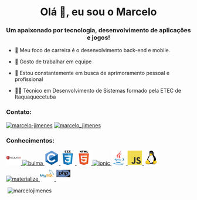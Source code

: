 <h1 align="center">Olá 👋, eu sou o Marcelo</h1>
<h3 align="center">Um apaixonado por tecnologia, desenvolvimento de aplicações e jogos!</h3>

- 🔭 Meu foco de carreira é o desenvolvimento back-end e mobile.

- 🤝 Gosto de trabalhar em equipe

- 🌱 Estou constantemente em busca de aprimoramento pessoal e profissional

- 👨‍💻 Técnico em Desenvolvimento de Sistemas formado pela ETEC de Itaquaquecetuba

<h3 align="left">Contato:</h3>
<p align="left">
<a href="https://linkedin.com/in/marcelo-jimenes" target="blank"><img align="center" src="https://cdn.jsdelivr.net/npm/simple-icons@3.0.1/icons/linkedin.svg" alt="marcelo-jimenes" height="30" width="40" /></a>
<a href="https://instagram.com/marcelo_jimenes" target="blank"><img align="center" src="https://cdn.jsdelivr.net/npm/simple-icons@3.0.1/icons/instagram.svg" alt="marcelo_jimenes" height="30" width="40" /></a>
</p>

<h3 align="left">Conhecimentos:</h3>
<p align="left"> <a href="https://angular.io" target="_blank"> <img src="https://raw.githubusercontent.com/devicons/devicon/master/icons/angularjs/angularjs-original-wordmark.svg" alt="angularjs" width="40" height="40"/> </a> <a href="https://bulma.io/" target="_blank"> <img src="https://raw.githubusercontent.com/gilbarbara/logos/804dc257b59e144eaca5bc6ffd16949752c6f789/logos/bulma.svg" alt="bulma" width="40" height="40"/> </a> <a href="https://www.cprogramming.com/" target="_blank"> <img src="https://raw.githubusercontent.com/devicons/devicon/master/icons/c/c-original.svg" alt="c" width="40" height="40"/> </a> <a href="https://www.w3schools.com/css/" target="_blank"> <img src="https://raw.githubusercontent.com/devicons/devicon/master/icons/css3/css3-original-wordmark.svg" alt="css3" width="40" height="40"/> </a> <a href="https://www.w3.org/html/" target="_blank"> <img src="https://raw.githubusercontent.com/devicons/devicon/master/icons/html5/html5-original-wordmark.svg" alt="html5" width="40" height="40"/> </a> <a href="https://ionicframework.com" target="_blank"> <img src="https://upload.wikimedia.org/wikipedia/commons/d/d1/Ionic_Logo.svg" alt="ionic" width="40" height="40"/> </a> <a href="https://www.java.com" target="_blank"> <img src="https://raw.githubusercontent.com/devicons/devicon/master/icons/java/java-original.svg" alt="java" width="40" height="40"/> </a> <a href="https://developer.mozilla.org/en-US/docs/Web/JavaScript" target="_blank"> <img src="https://raw.githubusercontent.com/devicons/devicon/master/icons/javascript/javascript-original.svg" alt="javascript" width="40" height="40"/> </a> <a href="https://www.linux.org/" target="_blank"> <img src="https://raw.githubusercontent.com/devicons/devicon/master/icons/linux/linux-original.svg" alt="linux" width="40" height="40"/> </a> <a href="https://materializecss.com/" target="_blank"> <img src="https://raw.githubusercontent.com/prplx/svg-logos/5585531d45d294869c4eaab4d7cf2e9c167710a9/svg/materialize.svg" alt="materialize" width="40" height="40"/> </a> <a href="https://www.mysql.com/" target="_blank"> <img src="https://raw.githubusercontent.com/devicons/devicon/master/icons/mysql/mysql-original-wordmark.svg" alt="mysql" width="40" height="40"/> </a> <a href="https://www.php.net" target="_blank"> <img src="https://raw.githubusercontent.com/devicons/devicon/master/icons/php/php-original.svg" alt="php" width="40" height="40"/> </a>  </p>

<p>&nbsp;<img align="center" src="https://github-readme-stats.vercel.app/api?username=marcelojimenes&show_icons=true&theme=dark&locale=en" alt="marcelojimenes" /></p>

